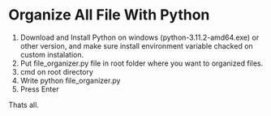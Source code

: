 # Organize All File With Python

1. Download and Install Python on windows (python-3.11.2-amd64.exe) or other version, and make sure install environment variable chacked on custom instalation.
2. Put file_organizer.py file in root folder where you want to organized files.
3. cmd on root directory
4. Write python file_organizer.py
5. Press Enter

Thats all.
